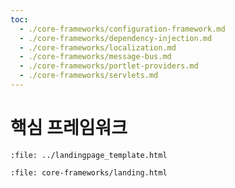 ```yaml
---
toc:
  - ./core-frameworks/configuration-framework.md
  - ./core-frameworks/dependency-injection.md
  - ./core-frameworks/localization.md
  - ./core-frameworks/message-bus.md
  - ./core-frameworks/portlet-providers.md
  - ./core-frameworks/servlets.md
---
```

# 핵심 프레임워크

```{raw} html
:file: ../landingpage_template.html
```

```{raw} html
:file: core-frameworks/landing.html
```
